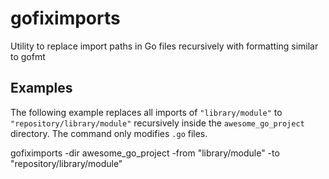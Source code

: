 # gofiximports
Utility to replace import paths in Go files recursively with formatting similar to gofmt

## Examples

The following example replaces all imports of `"library/module"` to `"repository/library/module"`
recursively inside the `awesome_go_project` directory. The command only modifies `.go` files.

  gofiximports -dir awesome_go_project -from "library/module" -to "repository/library/module"
